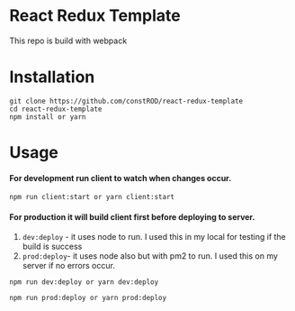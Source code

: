 # React Redux Template
This repo is build with webpack

# Installation
```
git clone https://github.com/constROD/react-redux-template
cd react-redux-template
npm install or yarn
```

# Usage
#### For development run client to watch when changes occur. ####
```
npm run client:start or yarn client:start
```

#### For production it will build client first before deploying to server. ####
1. `dev:deploy` - it uses node to run. I used this in my local for testing if the build is success 
2. `prod:deploy`- it uses node also but with pm2 to run. I used this on my server if no errors occur.
```
npm run dev:deploy or yarn dev:deploy
```
```
npm run prod:deploy or yarn prod:deploy
```

